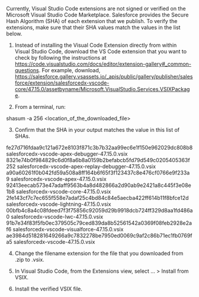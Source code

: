 Currently, Visual Studio Code extensions are not signed or verified on the
Microsoft Visual Studio Code Marketplace. Salesforce provides the Secure Hash
Algorithm (SHA) of each extension that we publish. To verify the extensions,
make sure that their SHA values match the values in the list below.

1. Instead of installing the Visual Code Extension directly from within Visual
   Studio Code, download the VS Code extension that you want to check by
   following the instructions at
   https://code.visualstudio.com/docs/editor/extension-gallery#_common-questions.
   For example, download,
   https://salesforce.gallery.vsassets.io/_apis/public/gallery/publisher/salesforce/extension/salesforcedx-vscode-core/47.15.0/assetbyname/Microsoft.VisualStudio.Services.VSIXPackage.

2. From a terminal, run:

shasum -a 256 <location_of_the_downloaded_file>

3. Confirm that the SHA in your output matches the value in this list of SHAs.

fe27d716fdaa9c121a672e8103f871c3b7b32aa99ec6e1f150e962029dc808b8  salesforcedx-vscode-apex-debugger-47.15.0.vsix
8321e74b0f984829c6d0f8a6b8a0159b2befabcb5fd79d549c0205405363f252  salesforcedx-vscode-apex-replay-debugger-47.15.0.vsix
a90a60261f0b042fd59a508a8ff164b6f65f3f123437c8e476cf0766e9f233a9  salesforcedx-vscode-apex-47.15.0.vsix
92413eecab573e47adaff9563b4a8d482866a2d90ab9e2421a8c445f3e08e1b8  salesforcedx-vscode-core-47.15.0.vsix
2fe143cf7c7ec655f558e7adaf25c4bd84c84e5aecba422ff614b11f8bfce12d  salesforcedx-vscode-lightning-47.15.0.vsix
00bfb4c8a4c08fdeed7f3f75856c92059d29b9918dcb724ff329d8aa1fd486a0  salesforcedx-vscode-lwc-47.15.0.vsix
91b7e34f83f5fb0ec379505c79ced839da8b52561542a0369f08feb2928e2af6  salesforcedx-vscode-visualforce-47.15.0.vsix
ae3984d518281649266a9c7832278be7950ed0069c9af2c86b71ec1fb0769fa5  salesforcedx-vscode-47.15.0.vsix


4. Change the filename extension for the file that you downloaded from .zip to
.vsix.

5. In Visual Studio Code, from the Extensions view, select ... > Install from
VSIX.

6. Install the verified VSIX file.

